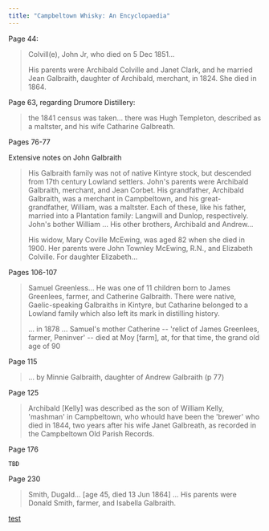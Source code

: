 ```yaml
---
title: "Campbeltown Whisky: An Encyclopaedia"
---
```


Page 44:

> Colvill(e), John Jr, who died on 5 Dec
> 1851...
>
> His parents were Archibald Colville and Janet Clark, and
> he married Jean Galbraith, daughter of Archibald, merchant,
> in 1824. She died in 1864.

Page 63, regarding Drumore Distillery:

> the 1841 census was taken... there was Hugh Templeton,
> described as a maltster, and his wife Catharine Galbreath.
   
Pages 76-77

Extensive notes on John Galbraith

> His Galbraith family was not of native Kintyre stock, 
> but descended from 17th century Lowland settlers. John's
> parents were Archibald Galbraith, merchant, and Jean
> Corbet. His grandfather, Archibald Galbraith, was a
> merchant in Campbeltown, and his great-grandfather,
> William, was a maltster. Each of these, like his father,
> married into a Plantation family: Langwill and Dunlop,
> respectively. John's bother William ...  His other brothers,
> Archibald and Andrew...
>
> His widow, Mary Coville McEwing, was aged 82 when she died
> in 1900. Her parents were John Townley McEwing, R.N., and 
> Elizabeth Colville. For daughter Elizabeth...
 
 Pages 106-107
 
> Samuel Greenless...  He was one of 11 children born to
> James Greenlees, farmer, and Catherine Galbraith. There were
> native, Gaelic-speaking Galbraiths in Kintyre, but Catharine
> belonged to a Lowland family which also left its mark in
> distilling history.
>
> ... in 1878 ... Samuel's mother Catherine -- 'relict of 
> James Greenlees, farmer, Peninver' -- died at Moy [farm],
> at, for that time, the grand old age of 90
    
Page 115

> ... by Minnie Galbraith, daughter of Andrew Galbraith (p 77)
   
Page 125

> Archibald [Kelly] was described as the son of William Kelly,
> 'mashman' in Campbeltown, who whould have been the 'brewer'
> who died in 1844, two years after his wife Janet Galbreath,
> as recorded in the Campbeltown Old Parish Records.
    
Page 176

    TBD
    
Page 230

> Smith, Dugald... [age 45, died 13 Jun 1864] ... His parents
> were Donald Smith, farmer, and Isabella Galbraith.
    
 
[test](campbeltown.md)

